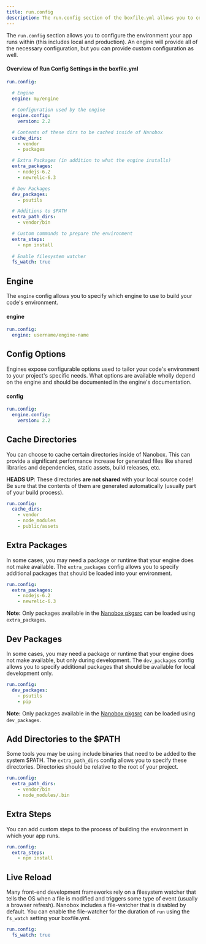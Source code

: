 ```yaml
---
title: run.config
description: The run.config section of the boxfile.yml allows you to configure the environment in which your app runs.
---
```


The `run.config` section allows you to configure the environment your app runs within (this includes local and production). An engine will provide all of the necessary configuration, but you can provide custom configuration as well.

#### Overview of Run Config Settings in the boxfile.yml
```yaml
run.config:
  
  # Engine
  engine: my/engine

  # Configuration used by the engine
  engine.config:
    version: 2.2

  # Contents of these dirs to be cached inside of Nanobox
  cache_dirs:
    - vendor
    - packages

  # Extra Packages (in addition to what the engine installs)
  extra_packages:
    - nodejs-6.2
    - newrelic-6.3

  # Dev Packages
  dev_packages:
    - psutils

  # Additions to $PATH
  extra_path_dirs:
    - vendor/bin

  # Custom commands to prepare the environment
  extra_steps:
    - npm install
    
  # Enable filesystem watcher
  fs_watch: true
```

## Engine
The `engine` config allows you to specify which engine to use to build your code's environment.

#### engine
```yaml
run.config:
  engine: username/engine-name
```

## Config Options
Engines expose configurable options used to tailor your code's environment to your project's specific needs. What options are available wholly depend on the engine and should be documented in the engine's documentation.

#### config
```yaml
run.config:
  engine.config:
    version: 2.2
```

## Cache Directories
You can choose to cache certain directories inside of Nanobox. This can provide a significant performance increase for generated files like shared libraries and dependencies, static assets, build releases, etc. 

**HEADS UP**: These directories **are not shared** with your local source code! Be sure that the contents of them are generated automatically (usually part of your build process).

```yaml
run.config:
  cache_dirs:
    - vendor
    - node_modules
    - public/assets
 ```

## Extra Packages
In some cases, you may need a package or runtime that your engine does not make available. The `extra_packages` config allows you to specify additional packages that should be loaded into your environment.

```yaml
run.config:
  extra_packages:
    - nodejs-6.2
    - newrelic-6.3
```

**Note:** Only packages available in the [Nanobox pkgsrc](http://pkgsrc.nanobox.io/nanobox/base/Linux/) can be loaded using `extra_packages`.

## Dev Packages
In some cases, you may need a package or runtime that your engine does not make available, but only during development. The `dev_packages` config allows you to specify additional packages that should be available for local development only.

```yaml
run.config:
  dev_packages:
    - psutils
    - pip
```

**Note:** Only packages available in the [Nanobox pkgsrc](http://pkgsrc.nanobox.io/nanobox/base/Linux/) can be loaded using `dev_packages`.

## Add Directories to the $PATH
Some tools you may be using include binaries that need to be added to the system $PATH. The `extra_path_dirs` config allows you to specify these directories. Directories should be relative to the root of your project.

```yaml
run.config:
  extra_path_dirs:
    - vendor/bin
    - node_modules/.bin
```

## Extra Steps
You can add custom steps to the process of building the environment in which your app runs.

```yaml
run.config:
  extra_steps:
    - npm install
```

## Live Reload
Many front-end development frameworks rely on a filesystem watcher that tells the OS when a file is modified and triggers some type of event (usually a browser refresh). Nanobox includes a file-watcher that is disabled by default. You can enable the file-watcher for the duration of `run` using the `fs_watch` setting your boxfile.yml.

```yaml
run.config:
  fs_watch: true
```
